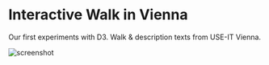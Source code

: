 Interactive Walk in Vienna
=====================

Our first experiments with D3. Walk &amp; description texts from USE-IT Vienna.


![screenshot][screenshot]

[screenshot]: https://raw.github.com/AliceR/InteractiveWalkVienna/master/img/ScreenShot.png
